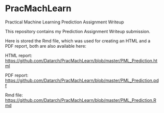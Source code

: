 # PracMachLearn
Practical Machine Learning Prediction Assignment Writeup

This repository contains my Prediction Assignment Writeup submission.

Here is stored the Rmd file, which was used for creating an HTML and a PDF report, both are also available here:

HTML report: https://github.com/Datarch/PracMachLearn/blob/master/PML_Prediction.html

PDF report: https://github.com/Datarch/PracMachLearn/blob/master/PML_Prediction.pdf

Rmd file: https://github.com/Datarch/PracMachLearn/blob/master/PML_Prediction.Rmd
